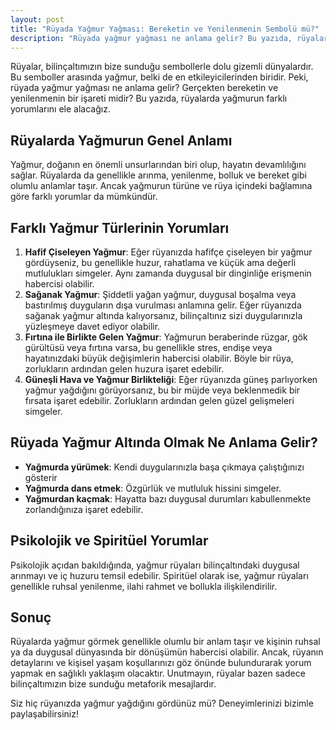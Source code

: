 ```yaml
---
layout: post
title: "Rüyada Yağmur Yağması: Bereketin ve Yenilenmenin Sembolü mü?"
description: "Rüyada yağmur yağması ne anlama gelir? Bu yazıda, rüyalarda yağmurun farklı yorumlarını ele alacağız."
---
```


Rüyalar, bilinçaltımızın bize sunduğu sembollerle dolu gizemli dünyalardır. Bu semboller arasında yağmur, belki de en etkileyicilerinden biridir. Peki, rüyada yağmur yağması ne anlama gelir? Gerçekten bereketin ve yenilenmenin bir işareti midir? Bu yazıda, rüyalarda yağmurun farklı yorumlarını ele alacağız.

## Rüyalarda Yağmurun Genel Anlamı

Yağmur, doğanın en önemli unsurlarından biri olup, hayatın devamlılığını sağlar. Rüyalarda da genellikle arınma, yenilenme, bolluk ve bereket gibi olumlu anlamlar taşır. Ancak yağmurun türüne ve rüya içindeki bağlamına göre farklı yorumlar da mümkündür.

## Farklı Yağmur Türlerinin Yorumları

1. **Hafif Çiseleyen Yağmur**: Eğer rüyanızda hafifçe çiseleyen bir yağmur gördüyseniz, bu genellikle huzur, rahatlama ve küçük ama değerli mutlulukları simgeler. Aynı zamanda duygusal bir dinginliğe erişmenin habercisi olabilir.
2. **Sağanak Yağmur**: Şiddetli yağan yağmur, duygusal boşalma veya bastırılmış duyguların dışa vurulması anlamına gelir. Eğer rüyanızda sağanak yağmur altında kalıyorsanız, bilinçaltınız sizi duygularınızla yüzleşmeye davet ediyor olabilir.
3. **Fırtına ile Birlikte Gelen Yağmur**: Yağmurun beraberinde rüzgar, gök gürültüsü veya fırtına varsa, bu genellikle stres, endişe veya hayatınızdaki büyük değişimlerin habercisi olabilir. Böyle bir rüya, zorlukların ardından gelen huzura işaret edebilir.
4. **Güneşli Hava ve Yağmur Birlikteliği**: Eğer rüyanızda güneş parlıyorken yağmur yağdığını görüyorsanız, bu bir müjde veya beklenmedik bir fırsata işaret edebilir. Zorlukların ardından gelen güzel gelişmeleri simgeler.

## Rüyada Yağmur Altında Olmak Ne Anlama Gelir?

- **Yağmurda yürümek**: Kendi duygularınızla başa çıkmaya çalıştığınızı gösterir
- **Yağmurda dans etmek**: Özgürlük ve mutluluk hissini simgeler.
- **Yağmurdan kaçmak**: Hayatta bazı duygusal durumları kabullenmekte zorlandığınıza işaret edebilir.

## Psikolojik ve Spiritüel Yorumlar

Psikolojik açıdan bakıldığında, yağmur rüyaları bilinçaltındaki duygusal arınmayı ve iç huzuru temsil edebilir. Spiritüel olarak ise, yağmur rüyaları genellikle ruhsal yenilenme, ilahi rahmet ve bollukla ilişkilendirilir.

## Sonuç

Rüyalarda yağmur görmek genellikle olumlu bir anlam taşır ve kişinin ruhsal ya da duygusal dünyasında bir dönüşümün habercisi olabilir. Ancak, rüyanın detaylarını ve kişisel yaşam koşullarınızı göz önünde bulundurarak yorum yapmak en sağlıklı yaklaşım olacaktır. Unutmayın, rüyalar bazen sadece bilinçaltımızın bize sunduğu metaforik mesajlardır.

Siz hiç rüyanızda yağmur yağdığını gördünüz mü? Deneyimlerinizi bizimle paylaşabilirsiniz!